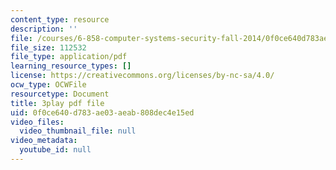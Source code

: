 ```yaml
---
content_type: resource
description: ''
file: /courses/6-858-computer-systems-security-fall-2014/0f0ce640d783ae03aeab808dec4e15ed_8PdnOZI7H5E.pdf
file_size: 112532
file_type: application/pdf
learning_resource_types: []
license: https://creativecommons.org/licenses/by-nc-sa/4.0/
ocw_type: OCWFile
resourcetype: Document
title: 3play pdf file
uid: 0f0ce640-d783-ae03-aeab-808dec4e15ed
video_files:
  video_thumbnail_file: null
video_metadata:
  youtube_id: null
---
```

